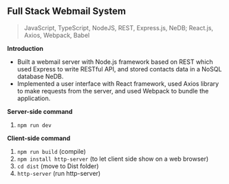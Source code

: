 ## Full Stack Webmail System
> JavaScript, TypeScript, NodeJS, REST, Express.js, NeDB; React.js, Axios, Webpack, Babel

**Introduction**
* Built a webmail server with Node.js framework based on REST which used Express to write RESTful API, and stored contacts data in a NoSQL database NeDB.
* Implemented a user interface with React framework, used Axios library to make requests from the server, and used Webpack to bundle the application.

**Server-side command**
1. `npm run dev`

**Client-side command**
1. `npm run build` (compile)
2. `npm install http-server` (to let client side show on a web browser)
3. `cd dist` (move to Dist folder) 
3. `http-server` (run http-server)
